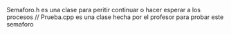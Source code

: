 Semaforo.h es una clase para peritir continuar o hacer esperar a los procesos //
Prueba.cpp es una clase hecha por el profesor para probar este semaforo
